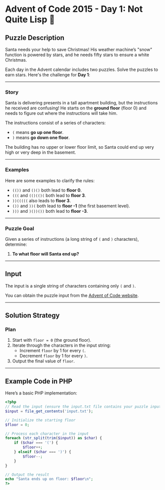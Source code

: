 # Advent of Code 2015 - Day 1: Not Quite Lisp 🎄

## Puzzle Description

Santa needs your help to save Christmas! His weather machine’s "snow" function is powered by stars, and he needs fifty stars to ensure a white Christmas.

Each day in the Advent calendar includes two puzzles. Solve the puzzles to earn stars. Here's the challenge for **Day 1**:

---

### Story

Santa is delivering presents in a tall apartment building, but the instructions he received are confusing! He starts on the **ground floor** (floor 0) and needs to figure out where the instructions will take him.

The instructions consist of a series of characters:
- `(` means **go up one floor**.
- `)` means **go down one floor**.

The building has no upper or lower floor limit, so Santa could end up very high or very deep in the basement.

---

### Examples

Here are some examples to clarify the rules:

- `(())` and `()()` both lead to **floor 0**.
- `(((` and `(()(()(` both lead to **floor 3**.
- `))(((((` also leads to **floor 3**.
- `())` and `))(` both lead to **floor -1** (the first basement level).
- `)))` and `)())())` both lead to **floor -3**.

---

### Puzzle Goal

Given a series of instructions (a long string of `(` and `)` characters), determine:

1. **To what floor will Santa end up?**

---

## Input

The input is a single string of characters containing only `(` and `)`.

You can obtain the puzzle input from the [Advent of Code website](https://adventofcode.com/2015/day/1).

---

## Solution Strategy

### Plan

1. Start with `floor = 0` (the ground floor).
2. Iterate through the characters in the input string:
   - Increment `floor` by 1 for every `(`.
   - Decrement `floor` by 1 for every `)`.
3. Output the final value of `floor`.

---

## Example Code in PHP

Here’s a basic PHP implementation:

```php
<?php
// Read the input (ensure the input.txt file contains your puzzle input)
$input = file_get_contents('input.txt');

// Initialize the starting floor
$floor = 0;

// Process each character in the input
foreach (str_split(trim($input)) as $char) {
    if ($char === '(') {
        $floor++;
    } elseif ($char === ')') {
        $floor--;
    }
}

// Output the result
echo "Santa ends up on floor: $floor\n";
?>

